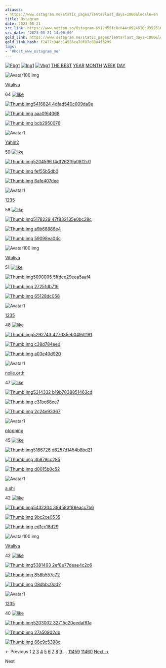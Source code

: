 ```yaml
---
aliases:
- https://www.ostagram.me/static_pages/lenta?last_days=1000&locale=en
title: Ostagram
date: 2023-08-21
src_link: https://www.notion.so/Ostagram-6912d55fc8c644c0924610c9359516d0
src_date: '2023-08-21 14:06:00'
gold_link: https://www.ostagram.me/static_pages/lenta?last_days=1000&locale=en
gold_link_hash: f2477c94dc14556ca70f87c88a4f5299
tags:
- '#host_www_ostagram_me'
---
```






  

[![Fbg1](/fbg1.png)](https://www.facebook.com/ostagram/)
[![Ing1](/ing1.png)](https://www.instagram.com/ostagram.ru/)
[![Vkg1](/vkg1.png)](https://vk.com/ostagram_ru)
[THE BEST](/static_pages/lenta?last_days=10000&locale=en)
[YEAR](/static_pages/lenta?last_days=365&locale=en)
[MONTH](/static_pages/lenta?last_days=30&locale=en)
[WEEK](/static_pages/lenta?last_days=7&locale=en)
[DAY](/static_pages/lenta?last_days=1&locale=en)



![Avatar100 img](https://ostagram1.ams3.cdn.digitaloceanspaces.com/uploads/client/avatar/162973/avatar100_img.jpg)


[Vitaliya](/static_pages/lenta?client_id=162973&locale=en "Look all images this author")





64
[![like](/like.png)](/clients/sign_up?locale=en)




[![Thumb img5416824 4dfad540c009da9e](https://ostagram1.ams3.cdn.digitaloceanspaces.com/uploads/pimage/imageurl/5624305/thumb_img5416824_4dfad540c009da9e.jpg)](/clients/sign_up?locale=en)





[![Thumb img aaa0f64068](https://ostagram1.ams3.cdn.digitaloceanspaces.com/uploads/content/image/2922200/thumb_img_aaa0f64068.jpg)](https://ostagram1.ams3.cdn.digitaloceanspaces.com/uploads/content/image/2922200/img_aaa0f64068.jpg)


[![Thumb img bcb2950076](https://ostagram1.ams3.cdn.digitaloceanspaces.com/uploads/style/image/1007080/thumb_img_bcb2950076.jpg)](/static_pages/lenta?locale=en&style_id=1007080 "Look all images in this style")



![Avatar1](/avatar1.png)


[Yahin2](/static_pages/lenta?client_id=985299&locale=en "Look all images this author")





59
[![like](/like.png)](/clients/sign_up?locale=en)




[![Thumb img5204596 f4df262f9a08f2c0](https://ostagram1.ams3.cdn.digitaloceanspaces.com/uploads/pimage/imageurl/5427761/thumb_img5204596_f4df262f9a08f2c0.jpg)](/clients/sign_up?locale=en)





[![Thumb img fef55b5db0](https://ostagram1.ams3.cdn.digitaloceanspaces.com/uploads/content/image/2836984/thumb_img_fef55b5db0.jpg)](https://ostagram1.ams3.cdn.digitaloceanspaces.com/uploads/content/image/2836984/img_fef55b5db0.jpg)


[![Thumb img 6afe407dee](https://ostagram1.ams3.cdn.digitaloceanspaces.com/uploads/style/image/999390/thumb_img_6afe407dee.jpg)](/static_pages/lenta?locale=en&style_id=999390 "Look all images in this style")



![Avatar1](/avatar1.png)


[1235](/static_pages/lenta?client_id=833007&locale=en "Look all images this author")





58
[![like](/like.png)](/clients/sign_up?locale=en)




[![Thumb img5178229 47f832135e0bc28c](https://ostagram1.ams3.cdn.digitaloceanspaces.com/uploads/pimage/imageurl/5403184/thumb_img5178229_47f832135e0bc28c.jpg)](/clients/sign_up?locale=en)





[![Thumb img a9b66886e4](https://ostagram1.ams3.cdn.digitaloceanspaces.com/uploads/content/image/2825754/thumb_img_a9b66886e4.jpg)](https://ostagram1.ams3.cdn.digitaloceanspaces.com/uploads/content/image/2825754/img_a9b66886e4.jpg)


[![Thumb img 59098ea04c](https://ostagram1.ams3.cdn.digitaloceanspaces.com/uploads/style/image/989847/thumb_img_59098ea04c.jpg)](/static_pages/lenta?locale=en&style_id=989847 "Look all images in this style")



![Avatar100 img](https://ostagram1.ams3.cdn.digitaloceanspaces.com/uploads/client/avatar/162973/avatar100_img.jpg)


[Vitaliya](/static_pages/lenta?client_id=162973&locale=en "Look all images this author")





51
[![like](/like.png)](/clients/sign_up?locale=en)




[![Thumb img5090005 5ffdce29eea5aaf4](https://ostagram1.ams3.cdn.digitaloceanspaces.com/uploads/pimage/imageurl/5321083/thumb_img5090005_5ffdce29eea5aaf4.jpg)](/clients/sign_up?locale=en)





[![Thumb img 27251db716](https://ostagram1.ams3.cdn.digitaloceanspaces.com/uploads/content/image/2790004/thumb_img_27251db716.jpg)](https://ostagram1.ams3.cdn.digitaloceanspaces.com/uploads/content/image/2790004/img_27251db716.jpg)


[![Thumb img 65128dc058](https://ostagram1.ams3.cdn.digitaloceanspaces.com/uploads/style/image/943031/thumb_img_65128dc058.jpg)](/static_pages/lenta?locale=en&style_id=943031 "Look all images in this style")



![Avatar1](/avatar1.png)


[1235](/static_pages/lenta?client_id=833007&locale=en "Look all images this author")





48
[![like](/like.png)](/clients/sign_up?locale=en)




[![Thumb img5292743 427035eb049df191](https://ostagram1.ams3.cdn.digitaloceanspaces.com/uploads/pimage/imageurl/5508580/thumb_img5292743_427035eb049df191.jpg)](/clients/sign_up?locale=en)





[![Thumb img c38d784eed](https://ostagram1.ams3.cdn.digitaloceanspaces.com/uploads/content/image/2874330/thumb_img_c38d784eed.jpg)](https://ostagram1.ams3.cdn.digitaloceanspaces.com/uploads/content/image/2874330/img_c38d784eed.jpg)


[![Thumb img a03e40d920](https://ostagram1.ams3.cdn.digitaloceanspaces.com/uploads/style/image/945960/thumb_img_a03e40d920.jpg)](/static_pages/lenta?locale=en&style_id=945960 "Look all images in this style")



![Avatar1](/avatar1.png)


[nolie.orth](/static_pages/lenta?client_id=409351&locale=en "Look all images this author")





47
[![like](/like.png)](/clients/sign_up?locale=en)




[![Thumb img5314332 b19b7838851463cd](https://ostagram1.ams3.cdn.digitaloceanspaces.com/uploads/pimage/imageurl/5527469/thumb_img5314332_b19b7838851463cd.jpg)](/clients/sign_up?locale=en)





[![Thumb img c31bc68ee7](https://ostagram1.ams3.cdn.digitaloceanspaces.com/uploads/content/image/2877300/thumb_img_c31bc68ee7.jpg)](https://ostagram1.ams3.cdn.digitaloceanspaces.com/uploads/content/image/2877300/img_c31bc68ee7.jpg)


[![Thumb img 2c24e93367](https://ostagram1.ams3.cdn.digitaloceanspaces.com/uploads/style/image/1016756/thumb_img_2c24e93367.jpg)](/static_pages/lenta?locale=en&style_id=1016756 "Look all images in this style")



![Avatar1](/avatar1.png)


[ptopping](/static_pages/lenta?client_id=864197&locale=en "Look all images this author")





45
[![like](/like.png)](/clients/sign_up?locale=en)




[![Thumb img5166726 d6257d1454b8bd21](https://ostagram1.ams3.cdn.digitaloceanspaces.com/uploads/pimage/imageurl/5391516/thumb_img5166726_d6257d1454b8bd21.jpg)](/clients/sign_up?locale=en)





[![Thumb img 3b878cc285](https://ostagram1.ams3.cdn.digitaloceanspaces.com/uploads/content/image/2820763/thumb_img_3b878cc285.jpg)](https://ostagram1.ams3.cdn.digitaloceanspaces.com/uploads/content/image/2820763/img_3b878cc285.jpg)


[![Thumb img d0015b0c52](https://ostagram1.ams3.cdn.digitaloceanspaces.com/uploads/style/image/973768/thumb_img_d0015b0c52.jpg)](/static_pages/lenta?locale=en&style_id=973768 "Look all images in this style")



![Avatar1](/avatar1.png)


[a.shi](/static_pages/lenta?client_id=546354&locale=en "Look all images this author")





42
[![like](/like.png)](/clients/sign_up?locale=en)




[![Thumb img5432304 394583f88eacc7b6](https://ostagram1.ams3.cdn.digitaloceanspaces.com/uploads/pimage/imageurl/5638689/thumb_img5432304_394583f88eacc7b6.jpg)](/clients/sign_up?locale=en)





[![Thumb img 9bc2ce0535](https://ostagram1.ams3.cdn.digitaloceanspaces.com/uploads/content/image/2927099/thumb_img_9bc2ce0535.jpg)](https://ostagram1.ams3.cdn.digitaloceanspaces.com/uploads/content/image/2927099/img_9bc2ce0535.jpg)


[![Thumb img ed1cc18d29](https://ostagram1.ams3.cdn.digitaloceanspaces.com/uploads/style/image/936584/thumb_img_ed1cc18d29.jpg)](/static_pages/lenta?locale=en&style_id=936584 "Look all images in this style")



![Avatar100 img](https://ostagram1.ams3.cdn.digitaloceanspaces.com/uploads/client/avatar/162973/avatar100_img.jpg)


[Vitaliya](/static_pages/lenta?client_id=162973&locale=en "Look all images this author")





42
[![like](/like.png)](/clients/sign_up?locale=en)




[![Thumb img5381463 2ef8e77deae4c2c6](https://ostagram1.ams3.cdn.digitaloceanspaces.com/uploads/pimage/imageurl/5589764/thumb_img5381463_2ef8e77deae4c2c6.jpg)](/clients/sign_up?locale=en)





[![Thumb img 858b557c72](https://ostagram1.ams3.cdn.digitaloceanspaces.com/uploads/content/image/2887481/thumb_img_858b557c72.jpg)](https://ostagram1.ams3.cdn.digitaloceanspaces.com/uploads/content/image/2887481/img_858b557c72.jpg)


[![Thumb img 08dbbc0dd2](https://ostagram1.ams3.cdn.digitaloceanspaces.com/uploads/style/image/928620/thumb_img_08dbbc0dd2.jpg)](/static_pages/lenta?locale=en&style_id=928620 "Look all images in this style")



![Avatar1](/avatar1.png)


[1235](/static_pages/lenta?client_id=833007&locale=en "Look all images this author")





40
[![like](/like.png)](/clients/sign_up?locale=en)




[![Thumb img5203002 32715c20eedaf61a](https://ostagram1.ams3.cdn.digitaloceanspaces.com/uploads/pimage/imageurl/5426141/thumb_img5203002_32715c20eedaf61a.jpg)](/clients/sign_up?locale=en)





[![Thumb img 27a50902db](https://ostagram1.ams3.cdn.digitaloceanspaces.com/uploads/content/image/2831622/thumb_img_27a50902db.jpg)](https://ostagram1.ams3.cdn.digitaloceanspaces.com/uploads/content/image/2831622/img_27a50902db.jpg)


[![Thumb img 66c9c5398c](https://ostagram1.ams3.cdn.digitaloceanspaces.com/uploads/style/image/669750/thumb_img_66c9c5398c.jpg)](/static_pages/lenta?locale=en&style_id=669750 "Look all images in this style")




← Previous *1* [2](/static_pages/lenta?last_days=1000&locale=en&page=2) [3](/static_pages/lenta?last_days=1000&locale=en&page=3) [4](/static_pages/lenta?last_days=1000&locale=en&page=4) [5](/static_pages/lenta?last_days=1000&locale=en&page=5) [6](/static_pages/lenta?last_days=1000&locale=en&page=6) [7](/static_pages/lenta?last_days=1000&locale=en&page=7) [8](/static_pages/lenta?last_days=1000&locale=en&page=8) [9](/static_pages/lenta?last_days=1000&locale=en&page=9) … [11459](/static_pages/lenta?last_days=1000&locale=en&page=11459) [11460](/static_pages/lenta?last_days=1000&locale=en&page=11460) [Next →](/static_pages/lenta?last_days=1000&locale=en&page=2)


  



Next